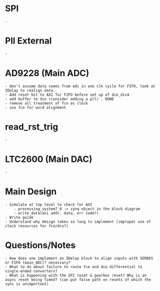 # SPI
    - 
# Pll External
    - 
# AD9228 (Main ADC)
    - don't assume data comes from adc in one clk cycle for FIFO, look at IDelay to realign data.
    - Add reset bit to AXI for FIFO before set up of dco_div4
    - add buffer to dco (consider adding a pll) . DONE
    - remove all treatment of fco as clock
    - use fco for word alignment
# read_rst_trig 
    - 
# LTC2600 (Main DAC)
    - 
# Main Design 
    - Simulate at top level to check for AXI
        - processing_system7_0 -> zynq object in the block diagram
        - write_data(axi addr, data, err code?)
    - Write guide
    - Understand why design takes so long to implement (improper use of clock resources for fco/dco?)
# Questions/Notes
    - How does one implement an IDelay block to align inputs with SERDES or FIFO (main_ADC)? necessary?
    - What to do about failure to route fco and dco differential to single-ended converters?
    - What is happening with the SPI reset & gearbox reset? Why is an async reset being timed? (can put false path on resets of which the sync is unimportant)